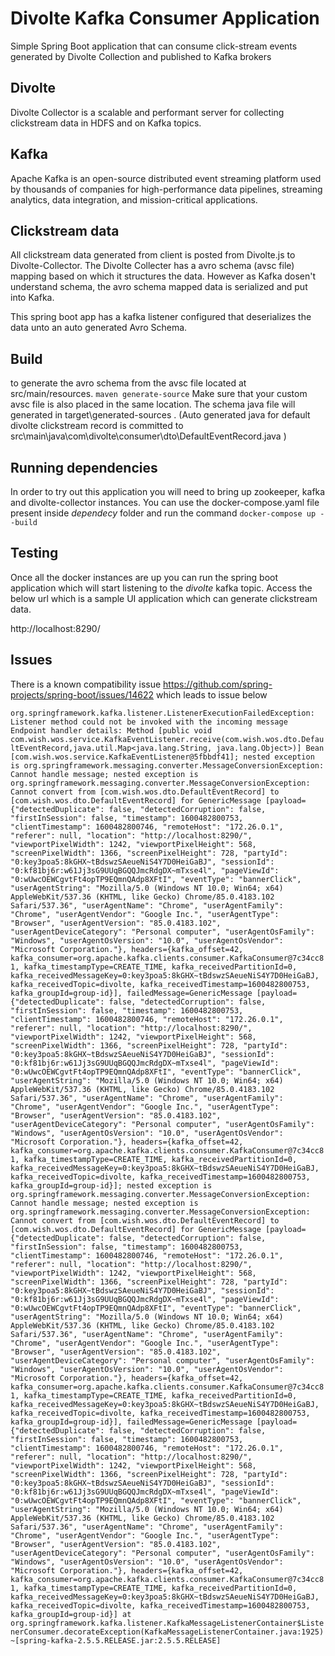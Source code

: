 # Divolte Kafka Consumer Application
Simple Spring Boot application that can consume click-stream events generated by Divolte Collection and published to Kafka brokers

## Divolte
Divolte Collector is a scalable and performant server for collecting clickstream data in HDFS and on Kafka topics.

## Kafka
Apache Kafka is an open-source distributed event streaming platform used by thousands of companies for high-performance data pipelines, streaming analytics, data integration, and mission-critical applications.

## Clickstream data
All clickstream data generated from client is posted from Divolte.js to Divolte-Collector. The Divolte Collecter has a avro schema (avsc file) mapping based on which it structures the data. However as Kafka dosen't understand schema, the avro schema mapped data is serialized and put into Kafka.

This spring boot app has a kafka listener configured that deserializes the data unto an auto generated Avro Schema.

## Build

to generate the avro schema from the avsc file located at src/main/resources.
`
maven generate-source
`
Make sure that your custom avsc file is also placed in the same location. The schema java file will generated in target\generated-sources . (Auto generated java for default divolte clickstream record is committed to src\main\java\com\divolte\consumer\dto\DefaultEventRecord.java )


## Running dependencies
In order to try out this application you will need to bring up zookeeper, kafka and divolte-collector instances. You can use the docker-compose.yaml file present inside *dependecy* folder and run the command
`
docker-compose up --build
`

## Testing
Once all the docker instances are up you can run the spring boot application which will start listening to the *divolte* kafka topic. Access the below url which is a sample UI application which can generate clickstream data.

http://localhost:8290/

## Issues
There is a known compatibility issue https://github.com/spring-projects/spring-boot/issues/14622 which leads to issue below

`
org.springframework.kafka.listener.ListenerExecutionFailedException: Listener method could not be invoked with the incoming message
Endpoint handler details:
Method [public void com.wish.wos.service.KafkaEventListener.receive(com.wish.wos.dto.DefaultEventRecord,java.util.Map<java.lang.String, java.lang.Object>)]
Bean [com.wish.wos.service.KafkaEventListener@5fbbdf41]; nested exception is org.springframework.messaging.converter.MessageConversionException: Cannot handle message; nested exception is org.springframework.messaging.converter.MessageConversionException: Cannot convert from [com.wish.wos.dto.DefaultEventRecord] to [com.wish.wos.dto.DefaultEventRecord] for GenericMessage [payload={"detectedDuplicate": false, "detectedCorruption": false, "firstInSession": false, "timestamp": 1600482800753, "clientTimestamp": 1600482800746, "remoteHost": "172.26.0.1", "referer": null, "location": "http://localhost:8290/", "viewportPixelWidth": 1242, "viewportPixelHeight": 568, "screenPixelWidth": 1366, "screenPixelHeight": 728, "partyId": "0:key3poa5:8kGHX~tBdswzSAeueNiS4Y7D0HeiGaBJ", "sessionId": "0:kf81bj6r:w61Jj3sG9UUqBGQQJmcRdgDX~mTxse4l", "pageViewId": "0:wUwcOEWCgvtFt4opTP9EQmnQAdp8XFtI", "eventType": "bannerClick", "userAgentString": "Mozilla/5.0 (Windows NT 10.0; Win64; x64) AppleWebKit/537.36 (KHTML, like Gecko) Chrome/85.0.4183.102 Safari/537.36", "userAgentName": "Chrome", "userAgentFamily": "Chrome", "userAgentVendor": "Google Inc.", "userAgentType": "Browser", "userAgentVersion": "85.0.4183.102", "userAgentDeviceCategory": "Personal computer", "userAgentOsFamily": "Windows", "userAgentOsVersion": "10.0", "userAgentOsVendor": "Microsoft Corporation."}, headers={kafka_offset=42, kafka_consumer=org.apache.kafka.clients.consumer.KafkaConsumer@7c34cc81, kafka_timestampType=CREATE_TIME, kafka_receivedPartitionId=0, kafka_receivedMessageKey=0:key3poa5:8kGHX~tBdswzSAeueNiS4Y7D0HeiGaBJ, kafka_receivedTopic=divolte, kafka_receivedTimestamp=1600482800753, kafka_groupId=group-id}], failedMessage=GenericMessage [payload={"detectedDuplicate": false, "detectedCorruption": false, "firstInSession": false, "timestamp": 1600482800753, "clientTimestamp": 1600482800746, "remoteHost": "172.26.0.1", "referer": null, "location": "http://localhost:8290/", "viewportPixelWidth": 1242, "viewportPixelHeight": 568, "screenPixelWidth": 1366, "screenPixelHeight": 728, "partyId": "0:key3poa5:8kGHX~tBdswzSAeueNiS4Y7D0HeiGaBJ", "sessionId": "0:kf81bj6r:w61Jj3sG9UUqBGQQJmcRdgDX~mTxse4l", "pageViewId": "0:wUwcOEWCgvtFt4opTP9EQmnQAdp8XFtI", "eventType": "bannerClick", "userAgentString": "Mozilla/5.0 (Windows NT 10.0; Win64; x64) AppleWebKit/537.36 (KHTML, like Gecko) Chrome/85.0.4183.102 Safari/537.36", "userAgentName": "Chrome", "userAgentFamily": "Chrome", "userAgentVendor": "Google Inc.", "userAgentType": "Browser", "userAgentVersion": "85.0.4183.102", "userAgentDeviceCategory": "Personal computer", "userAgentOsFamily": "Windows", "userAgentOsVersion": "10.0", "userAgentOsVendor": "Microsoft Corporation."}, headers={kafka_offset=42, kafka_consumer=org.apache.kafka.clients.consumer.KafkaConsumer@7c34cc81, kafka_timestampType=CREATE_TIME, kafka_receivedPartitionId=0, kafka_receivedMessageKey=0:key3poa5:8kGHX~tBdswzSAeueNiS4Y7D0HeiGaBJ, kafka_receivedTopic=divolte, kafka_receivedTimestamp=1600482800753, kafka_groupId=group-id}]; nested exception is org.springframework.messaging.converter.MessageConversionException: Cannot handle message; nested exception is org.springframework.messaging.converter.MessageConversionException: Cannot convert from [com.wish.wos.dto.DefaultEventRecord] to [com.wish.wos.dto.DefaultEventRecord] for GenericMessage [payload={"detectedDuplicate": false, "detectedCorruption": false, "firstInSession": false, "timestamp": 1600482800753, "clientTimestamp": 1600482800746, "remoteHost": "172.26.0.1", "referer": null, "location": "http://localhost:8290/", "viewportPixelWidth": 1242, "viewportPixelHeight": 568, "screenPixelWidth": 1366, "screenPixelHeight": 728, "partyId": "0:key3poa5:8kGHX~tBdswzSAeueNiS4Y7D0HeiGaBJ", "sessionId": "0:kf81bj6r:w61Jj3sG9UUqBGQQJmcRdgDX~mTxse4l", "pageViewId": "0:wUwcOEWCgvtFt4opTP9EQmnQAdp8XFtI", "eventType": "bannerClick", "userAgentString": "Mozilla/5.0 (Windows NT 10.0; Win64; x64) AppleWebKit/537.36 (KHTML, like Gecko) Chrome/85.0.4183.102 Safari/537.36", "userAgentName": "Chrome", "userAgentFamily": "Chrome", "userAgentVendor": "Google Inc.", "userAgentType": "Browser", "userAgentVersion": "85.0.4183.102", "userAgentDeviceCategory": "Personal computer", "userAgentOsFamily": "Windows", "userAgentOsVersion": "10.0", "userAgentOsVendor": "Microsoft Corporation."}, headers={kafka_offset=42, kafka_consumer=org.apache.kafka.clients.consumer.KafkaConsumer@7c34cc81, kafka_timestampType=CREATE_TIME, kafka_receivedPartitionId=0, kafka_receivedMessageKey=0:key3poa5:8kGHX~tBdswzSAeueNiS4Y7D0HeiGaBJ, kafka_receivedTopic=divolte, kafka_receivedTimestamp=1600482800753, kafka_groupId=group-id}], failedMessage=GenericMessage [payload={"detectedDuplicate": false, "detectedCorruption": false, "firstInSession": false, "timestamp": 1600482800753, "clientTimestamp": 1600482800746, "remoteHost": "172.26.0.1", "referer": null, "location": "http://localhost:8290/", "viewportPixelWidth": 1242, "viewportPixelHeight": 568, "screenPixelWidth": 1366, "screenPixelHeight": 728, "partyId": "0:key3poa5:8kGHX~tBdswzSAeueNiS4Y7D0HeiGaBJ", "sessionId": "0:kf81bj6r:w61Jj3sG9UUqBGQQJmcRdgDX~mTxse4l", "pageViewId": "0:wUwcOEWCgvtFt4opTP9EQmnQAdp8XFtI", "eventType": "bannerClick", "userAgentString": "Mozilla/5.0 (Windows NT 10.0; Win64; x64) AppleWebKit/537.36 (KHTML, like Gecko) Chrome/85.0.4183.102 Safari/537.36", "userAgentName": "Chrome", "userAgentFamily": "Chrome", "userAgentVendor": "Google Inc.", "userAgentType": "Browser", "userAgentVersion": "85.0.4183.102", "userAgentDeviceCategory": "Personal computer", "userAgentOsFamily": "Windows", "userAgentOsVersion": "10.0", "userAgentOsVendor": "Microsoft Corporation."}, headers={kafka_offset=42, kafka_consumer=org.apache.kafka.clients.consumer.KafkaConsumer@7c34cc81, kafka_timestampType=CREATE_TIME, kafka_receivedPartitionId=0, kafka_receivedMessageKey=0:key3poa5:8kGHX~tBdswzSAeueNiS4Y7D0HeiGaBJ, kafka_receivedTopic=divolte, kafka_receivedTimestamp=1600482800753, kafka_groupId=group-id}]
	at org.springframework.kafka.listener.KafkaMessageListenerContainer$ListenerConsumer.decorateException(KafkaMessageListenerContainer.java:1925) ~[spring-kafka-2.5.5.RELEASE.jar:2.5.5.RELEASE]
`

